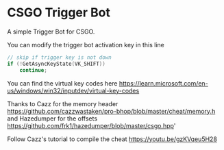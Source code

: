 # CSGO Trigger Bot

A simple Trigger Bot for CSGO.

You can modify the trigger bot activation key in this line

```cpp
// skip if trigger key is not down
if (!GetAsyncKeyState(VK_SHIFT))
    continue;
```

You can find the virtual key codes here https://learn.microsoft.com/en-us/windows/win32/inputdev/virtual-key-codes

Thanks to Cazz for the memory header https://github.com/cazzwastaken/pro-bhop/blob/master/cheat/memory.h
and Hazedumper for the offsets https://github.com/frk1/hazedumper/blob/master/csgo.hpp'

Follow Cazz's tutorial to compile the cheat https://youtu.be/gzKVqeu5H28